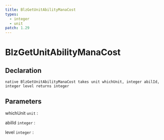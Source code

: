 ```yaml
---
title: BlzGetUnitAbilityManaCost
types:
  - integer
  - unit
patch: 1.29
---
```


# BlzGetUnitAbilityManaCost

## Declaration

```jass
native BlzGetUnitAbilityManaCost takes unit whichUnit, integer abilId, integer level returns integer
```

## Parameters
whichUnit `unit`
: 

abilId `integer`
: 

level `integer`
: 
